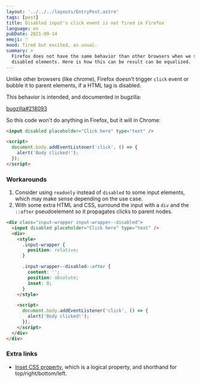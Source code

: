 ```yaml
---
layout: '../../../layouts/EntryPost.astro'
tags: [post]
title: Disabled input's click event is not fired in Firefox
language: en
pubDate: 2021-09-14
emoji: 🖱️
mood: Tired but excited, as usual.
summary: >
  Firefox does not have the same behavior than other browsers when we speak about
  disabled elements. Here is how this can be result can be equalized.
---
```


Unlike other browsers (like chrome), Firefox doesn't trigger `click` event or bubble it to parent elements, if a HTML tag is disabled.

This behavior is intended, and documented in bugzilla:

[bugzilla#218093](https://bugzilla.mozilla.org/show_bug.cgi?id=218093)

So this code won't do anything in Firefox, but it will in Chrome:

```html
<input disabled placeholder="Click here" type="text" />

<script>
  document.body.addEventListener('click', () => {
    alert('Body clicked!');
  });
</script>
```

### Workarounds

1. Consider using `readonly` instead of `disabled` to some input elements, which may make sense depending on the use case.
2. With some extra HTML and CSS, surround the input with a `div` and the `::after` pseudoelement so it propagates clicks to parent nodes.

```html
<div class="input-wrapper input-wrapper--disabled">
  <input disabled placeholder="Click here" type="text" />
  <div>
    <style>
      .input-wrapper {
        position: relative;
      }

      .input-wrapper--disabled::after {
        content: '';
        position: absolute;
        inset: 0;
      }
    </style>

    <script>
      document.body.addEventListener('click', () => {
        alert('Body clicked!');
      });
    </script>
  </div>
</div>
```

### Extra links

- [Inset CSS property](https://developer.mozilla.org/en-US/docs/Web/CSS/inset), which is a logical property, and shorthand for top/right/bottom/left.
